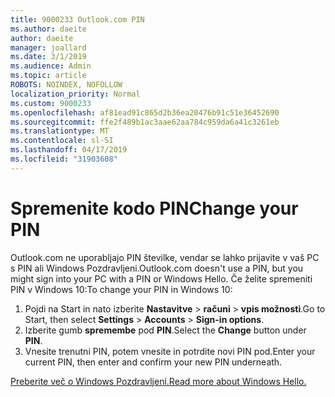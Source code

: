 ```yaml
---
title: 9000233 Outlook.com PIN
ms.author: daeite
author: daeite
manager: joallard
ms.date: 3/1/2019
ms.audience: Admin
ms.topic: article
ROBOTS: NOINDEX, NOFOLLOW
localization_priority: Normal
ms.custom: 9000233
ms.openlocfilehash: af81ead91c865d2b36ea20476b91c51e36452690
ms.sourcegitcommit: ffe2f489b1ac3aae62aa784c959da6a41c3261eb
ms.translationtype: MT
ms.contentlocale: sl-SI
ms.lasthandoff: 04/17/2019
ms.locfileid: "31903608"
---
```

# <a name="change-your-pin"></a><span data-ttu-id="a9a6a-102">Spremenite kodo PIN</span><span class="sxs-lookup"><span data-stu-id="a9a6a-102">Change your PIN</span></span>

<span data-ttu-id="a9a6a-103">Outlook.com ne uporabljajo PIN številke, vendar se lahko prijavite v vaš PC s PIN ali Windows Pozdravljeni.</span><span class="sxs-lookup"><span data-stu-id="a9a6a-103">Outlook.com doesn't use a PIN, but you might sign into your PC with a PIN or Windows Hello.</span></span> <span data-ttu-id="a9a6a-104">Če želite spremeniti PIN v Windows 10:</span><span class="sxs-lookup"><span data-stu-id="a9a6a-104">To change your PIN in Windows 10:</span></span>

1. <span data-ttu-id="a9a6a-105">Pojdi na Start in nato izberite **Nastavitve** > **računi** > **vpis možnosti**.</span><span class="sxs-lookup"><span data-stu-id="a9a6a-105">Go to Start, then select **Settings** > **Accounts** > **Sign-in options**.</span></span>
2. <span data-ttu-id="a9a6a-106">Izberite gumb **spremembe** pod **PIN**.</span><span class="sxs-lookup"><span data-stu-id="a9a6a-106">Select the **Change** button under **PIN**.</span></span>
3. <span data-ttu-id="a9a6a-107">Vnesite trenutni PIN, potem vnesite in potrdite novi PIN pod.</span><span class="sxs-lookup"><span data-stu-id="a9a6a-107">Enter your current PIN, then enter and confirm your new PIN underneath.</span></span>

[<span data-ttu-id="a9a6a-108">Preberite več o Windows Pozdravljeni.</span><span class="sxs-lookup"><span data-stu-id="a9a6a-108">Read more about Windows Hello.</span></span>](https://support.microsoft.com/help/17215/)